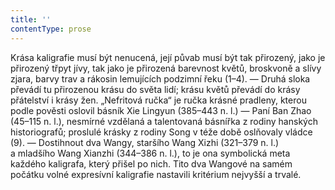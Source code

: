 ```yaml
---
title: ''
contentType: prose
---
```


<section>

Krása kaligrafie musí být nenucená, její půvab musí být tak přirozený, jako je přirozený třpyt jívy, tak jako je přirozená barevnost květů, broskvoně a slívy zjara, barvy trav a rákosin lemujících podzimní řeku (1–4). — Druhá sloka převádí tu přirozenou krásu do světa lidí; krásu květů převádí do krásy přátelství i krásy žen. „Nefritová ručka“ je ručka krásné pradleny, kterou podle pověsti oslovil básník Xie Lingyun (385–443 n. l.) — Paní Ban Zhao (45–115 n. l.), nesmírné vzdělaná a talentovaná básnířka z rodiny hanských historio­grafů; proslulé krásky z rodiny Song v téže době oslňovaly vládce (9). — Dostihnout dva Wangy, staršího Wang Xizhi (321–379 n. l.) a mladšího Wang Xianzhi (344–386 n. l.), to je ona symbolická meta každého kaligrafa, který přišel po nich. Tito dva Wangové na samém počátku volné expresívní kaligrafie nastavili kritérium nejvyšší a trvalé.

</section>
